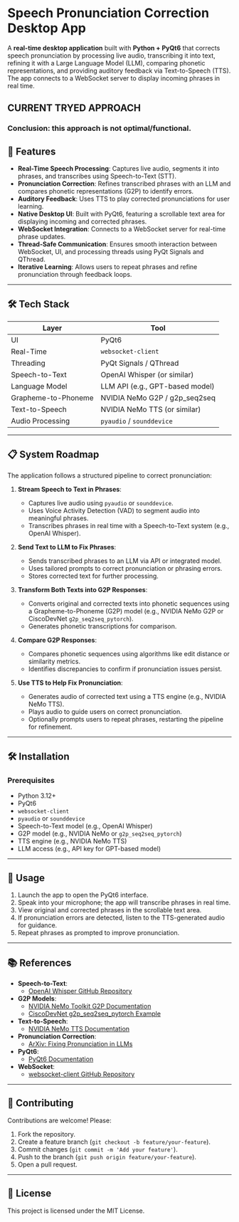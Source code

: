 # Speech Pronunciation Correction Desktop App

A **real-time desktop application** built with **Python + PyQt6** that corrects speech pronunciation by processing live audio, transcribing it into text, refining it with a Large Language Model (LLM), comparing phonetic representations, and providing auditory feedback via Text-to-Speech (TTS). The app connects to a WebSocket server to display incoming phrases in real time.

## CURRENT TRYED APPROACH
### Conclusion: this approach is not optimal/functional.

## 🚀 Features

- **Real-Time Speech Processing**: Captures live audio, segments it into phrases, and transcribes using Speech-to-Text (STT).
- **Pronunciation Correction**: Refines transcribed phrases with an LLM and compares phonetic representations (G2P) to identify errors.
- **Auditory Feedback**: Uses TTS to play corrected pronunciations for user learning.
- **Native Desktop UI**: Built with PyQt6, featuring a scrollable text area for displaying incoming and corrected phrases.
- **WebSocket Integration**: Connects to a WebSocket server for real-time phrase updates.
- **Thread-Safe Communication**: Ensures smooth interaction between WebSocket, UI, and processing threads using PyQt Signals and QThread.
- **Iterative Learning**: Allows users to repeat phrases and refine pronunciation through feedback loops.

---

## 🛠️ Tech Stack

| Layer              | Tool                              |
|--------------------|-----------------------------------|
| UI                 | PyQt6                            |
| Real-Time          | `websocket-client`               |
| Threading          | PyQt Signals / QThread           |
| Speech-to-Text     | OpenAI Whisper (or similar)      |
| Language Model     | LLM API (e.g., GPT-based model)  |
| Grapheme-to-Phoneme| NVIDIA NeMo G2P / g2p_seq2seq    |
| Text-to-Speech     | NVIDIA NeMo TTS (or similar)     |
| Audio Processing   | `pyaudio` / `sounddevice`        |

---

## 📋 System Roadmap

The application follows a structured pipeline to correct pronunciation:

1. **Stream Speech to Text in Phrases**:
   - Captures live audio using `pyaudio` or `sounddevice`.
   - Uses Voice Activity Detection (VAD) to segment audio into meaningful phrases.
   - Transcribes phrases in real time with a Speech-to-Text system (e.g., OpenAI Whisper).

2. **Send Text to LLM to Fix Phrases**:
   - Sends transcribed phrases to an LLM via API or integrated model.
   - Uses tailored prompts to correct pronunciation or phrasing errors.
   - Stores corrected text for further processing.

3. **Transform Both Texts into G2P Responses**:
   - Converts original and corrected texts into phonetic sequences using a Grapheme-to-Phoneme (G2P) model (e.g., NVIDIA NeMo G2P or CiscoDevNet `g2p_seq2seq_pytorch`).
   - Generates phonetic transcriptions for comparison.

4. **Compare G2P Responses**:
   - Compares phonetic sequences using algorithms like edit distance or similarity metrics.
   - Identifies discrepancies to confirm if pronunciation issues persist.

5. **Use TTS to Help Fix Pronunciation**:
   - Generates audio of corrected text using a TTS engine (e.g., NVIDIA NeMo TTS).
   - Plays audio to guide users on correct pronunciation.
   - Optionally prompts users to repeat phrases, restarting the pipeline for refinement.

---

## 🛠️ Installation

### Prerequisites
- Python 3.12+
- PyQt6
- `websocket-client`
- `pyaudio` or `sounddevice`
- Speech-to-Text model (e.g., OpenAI Whisper)
- G2P model (e.g., NVIDIA NeMo or `g2p_seq2seq_pytorch`)
- TTS engine (e.g., NVIDIA NeMo TTS)
- LLM access (e.g., API key for GPT-based model)

---

## 📖 Usage

1. Launch the app to open the PyQt6 interface.
2. Speak into your microphone; the app will transcribe phrases in real time.
3. View original and corrected phrases in the scrollable text area.
4. If pronunciation errors are detected, listen to the TTS-generated audio for guidance.
5. Repeat phrases as prompted to improve pronunciation.

---

## 📚 References

- **Speech-to-Text**:
  - [OpenAI Whisper GitHub Repository](https://github.com/openai/whisper)
- **G2P Models**:
  - [NVIDIA NeMo Toolkit G2P Documentation](https://docs.nvidia.com/nemo-framework/user-guide/latest/nemotoolkit/tts/g2p.html)
  - [CiscoDevNet g2p_seq2seq_pytorch Example](https://github.com/CiscoDevNet/g2p_seq2seq_pytorch)
- **Text-to-Speech**:
  - [NVIDIA NeMo TTS Documentation](https://docs.nvidia.com/nemo-framework/user-guide/latest/nemotoolkit/tts/overview.html)
- **Pronunciation Correction**:
  - [ArXiv: Fixing Pronunciation in LLMs](https://arxiv.org/html/2404.02456v1)
- **PyQt6**:
  - [PyQt6 Documentation](https://www.riverbankcomputing.com/static/Docs/PyQt6/)
- **WebSocket**:
  - [websocket-client GitHub Repository](https://github.com/websocket-client/websocket-client)

---

## 🤝 Contributing

Contributions are welcome! Please:
1. Fork the repository.
2. Create a feature branch (`git checkout -b feature/your-feature`).
3. Commit changes (`git commit -m 'Add your feature'`).
4. Push to the branch (`git push origin feature/your-feature`).
5. Open a pull request.

---

## 📜 License

This project is licensed under the MIT License.
